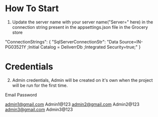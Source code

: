 # How To Start

1. Update the server name with your server name("Server=" here) in the connection string present in the appsettings.json file in the Grocery store

 "ConnectionStrings": {
    "SqlServerConnectionStr": "Data Source=IN-PG03521Y ;Initial Catalog = DeliverrDb ;Integrated Security=true;"
  }

# Credentials 

2. Admin credentials, Admin will be created on it's own when the project will be run for the first time.

Email                      Password

admin1@gmail.com           Admin1@123
admin2@gmail.com           Admin2@123
admin3@gmail.com           Admin3@123
